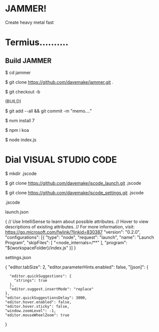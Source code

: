 # JAMMER!

Create heavy metal fast

# Termius..........

## Build JAMMER

$ cd jammer

$ git clone https://github.com/davemake/jammer.git .

$ git checkout -b <branch-name>

(BUILD)

$ git add --all && git commit -m "memo...."

$ nvm install 7

$ npm i koa

$ node index.js

# Dial VISUAL STUDIO CODE

$ mkdir .jscode

$ git clone https://github.com/davemake/jscode_launch.git .jscode

$ git clone https://github.com/davemake/jscode_settings.git .jscode

.jscode

launch.json

  {
    // Use IntelliSense to learn about possible attributes.
    // Hover to view descriptions of existing attributes.
    // For more information, visit: https://go.microsoft.com/fwlink/?linkid=830387
    "version": "0.2.0",
    "configurations": [{
      "type": "node",
      "request": "launch",
      "name": "Launch Program",
      "skipFiles": [
        "<node_internals>/**"
      ],
      "program": "${workspaceFolder}/index.js"
    }]
  }

settings.json

  {
    "editor.tabSize": 2,
    "editor.parameterHints.enabled": false,
    "[json]": {

      "editor.quickSuggestions": {
        "strings": true
      },
      "editor.suggest.insertMode": "replace"
    },
    "editor.quickSuggestionsDelay": 3000,
    "editor.hover.enabled": false,
    "editor.hover.sticky": false,
    "window.zoomLevel": -1,
    "editor.mouseWheelZoom": true
  }
